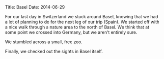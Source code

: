 Title: Basel
Date: 2014-06-29

For our last day in Switzerland we stuck around Basel, knowing that we had a lot of planning to do for the next leg of our trip (Spain).
We started off with a nice walk through a nature area to the north of Basel.
We think that at some point we crossed into Germany, but we aren't entirely sure.

We stumbled across a small, free zoo.

Finally, we checked out the sights in Basel itself.

